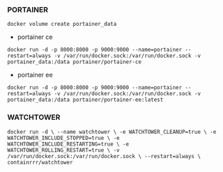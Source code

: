 
### PORTAINER

`docker volume create portainer_data`

 - portainer ce

`docker run -d -p 8000:8000 -p 9000:9000 --name=portainer --restart=always -v /var/run/docker.sock:/var/run/docker.sock -v portainer_data:/data portainer/portainer-ce`

- portainer ee

`docker run -d -p 8000:8000 -p 9000:9000 --name=portainer --restart=always -v /var/run/docker.sock:/var/run/docker.sock -v portainer_data:/data portainer/portainer-ee:latest`

### WATCHTOWER
`docker run -d \
--name watchtower \
-e WATCHTOWER_CLEANUP=true \
-e WATCHTOWER_INCLUDE_STOPPED=true \
-e WATCHTOWER_INCLUDE_RESTARTING=true \
-e WATCHTOWER_ROLLING_RESTART=true \
-v /var/run/docker.sock:/var/run/docker.sock \
--restart=always \
containrrr/watchtower`